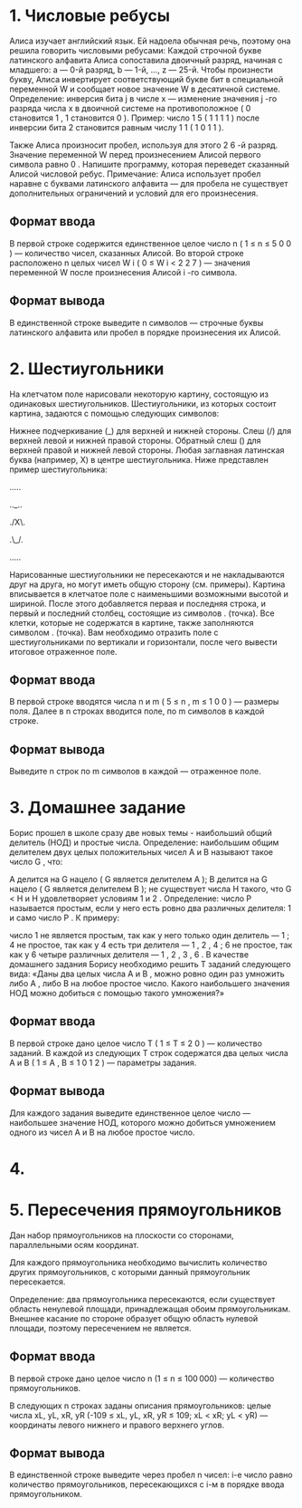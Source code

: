 # 1. Числовые ребусы
Алиса изучает английский язык. Ей надоела обычная речь, поэтому она решила говорить числовыми ребусами:
Каждой строчной букве латинского алфавита Алиса сопоставила двоичный разряд, начиная с младшего: a — 0-й разряд, b — 1-й, …, z — 25-й.
Чтобы произнести букву, Алиса инвертирует соответствующий букве бит в специальной переменной W
 и сообщает новое значение 
W
 в десятичной системе.
Определение: инверсия бита 
j
 в числе 
x
  — изменение значения 
j
-го разряда числа 
x
 в двоичной системе на противоположное (
0
 становится 
1
, 
1
 становится 
0
).
Пример: число 
1
5
 (
1
1
1
1
) после инверсии бита 
2
 становится равным числу 
1
1
 (
1
0
1
1
).

Также Алиса произносит пробел, используя для этого 
2
6
-й разряд.
Значение переменной 
W
 перед произнесением Алисой первого символа равно 
0
.
Напишите программу, которая переведет сказанный Алисой числовой ребус.
Примечание: Алиса использует пробел наравне с буквами латинского алфавита  — для пробела не существует дополнительных ограничений и условий для его произнесения.

## Формат ввода
В первой строке содержится единственное целое число 
n
 (
1
≤
n
≤
5
0
0
)  — количество чисел, сказанных Алисой.
Во второй строке расположено 
n
 целых чисел 
W
i
 (
0
≤
W
i
<
2
2
7
)  — значения переменной 
W
 после произнесения Алисой 
i
-го символа.

## Формат вывода
В единственной строке выведите 
n
 символов  — строчные буквы латинского алфавита или пробел в порядке произнесения их Алисой.
 
# 2. Шестиугольники
На клетчатом поле нарисовали некоторую картину, состоящую из одинаковых шестиугольников.
Шестиугольники, из которых состоит картина, задаются с помощью следующих символов:

Нижнее подчеркивание (_) для верхней и нижней стороны.
Слеш (/) для верхней левой и нижней правой стороны.
Обратный слеш (\) для верхней правой и нижней левой стороны.
Любая заглавная латинская буква (например, X) в центре шестиугольника.
Ниже представлен пример шестиугольника:

 .....
 
 .._..
 
 ./X\\.
 
 .\\_/.
 
 .....


Нарисованные шестиугольники не пересекаются и не накладываются друг на друга, но могут иметь общую сторону (см. примеры).
Картина вписывается в клетчатое поле с наименьшими возможными высотой и шириной. После этого добавляется первая и последняя строка, и первый и последний столбец, состоящие из символов . (точка). Все клетки, которые не содержатся в картине, также заполняются символом . (точка).
Вам необходимо отразить поле с шестиугольниками по вертикали и горизонтали, после чего вывести итоговое отраженное поле.

## Формат ввода
В первой строке вводятся числа 
n
 и 
m
 (
5
≤
n
,
m
≤
1
0
0
)  — размеры поля. Далее в 
n
 строках вводится поле, по 
m
 символов в каждой строке.
## Формат вывода
Выведите 
n
 строк по 
m
 символов в каждой  — отраженное поле.
# 3. Домашнее задание
Борис прошел в школе сразу две новых темы - наибольший общий делитель (НОД) и простые числа.
Определение: наибольшим общим делителем двух целых положительных чисел 
A
 и 
B
 называют такое число 
G
, что:

A
 делится на 
G
 нацело (
G
 является делителем 
A
);
B
 делится на 
G
 нацело (
G
 является делителем 
B
);
не существует числа 
H
 такого, что 
G
<
H
 и 
H
 удовлетворяет условиям 
1
 и 
2
.
Определение: число 
P
 называется простым, если у него есть ровно два различных делителя: 
1
 и само число 
P
.
К примеру:

число 
1
 не является простым, так как у него только один делитель  — 
1
;
4
 не простое, так как у 
4
 есть три делителя  — 
1
, 
2
, 
4
;
6
 не простое, так как у 
6
 четыре различных делителя  — 
1
, 
2
, 
3
, 
6
.
В качестве домашнего задания Борису необходимо решить 
T
 заданий следующего вида:
«Даны два целых числа 
A
 и 
B
, можно ровно один раз умножить либо 
A
, либо 
B
 на любое простое число. Какого наибольшего значения НОД можно добиться с помощью такого умножения?»


## Формат ввода
В первой строке дано целое число 
T
 (
1
≤
T
≤
2
0
)  — количество заданий.
В каждой из следующих 
T
 строк содержатся два целых числа 
A
 и 
B
 (
1
≤
A
,
B
≤
1
0
1
2
)  — параметры задания.

## Формат вывода
Для каждого задания выведите единственное целое число  — наибольшее значение НОД, которого можно добиться умножением одного из чисел 
A
 и 
B
 на любое простое число.
# 4.




# 5. Пересечения прямоугольников
Дан набор прямоугольников на плоскости со сторонами, параллельными осям координат.

Для каждого прямоугольника необходимо вычислить количество других прямоугольников, с которыми данный прямоугольник пересекается.

Определение: два прямоугольника пересекаются, если существует область ненулевой площади, принадлежащая обоим прямоугольникам. Внешнее касание по стороне образует общую область нулевой площади, поэтому пересечением не является.

## Формат ввода
В первой строке дано целое число n (1 ≤ n ≤ 100 000)  — количество прямоугольников.

В следующих n строках заданы описания прямоугольников: целые числа xL, yL, xR, yR (-109 ≤ xL, yL, xR, yR ≤ 109; xL < xR; yL < yR)  — координаты левого нижнего и правого верхнего углов.

## Формат вывода
В единственной строке выведите через пробел n чисел: i-е число равно количество прямоугольников, пересекающихся с i-м в порядке ввода прямоугольником.

